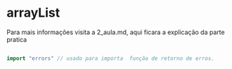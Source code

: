 # arrayList 
Para mais informações visita a 2_aula.md, aqui ficara a explicação da parte pratica

```go

import "errors" // usado para importa  função de retorno de erros.


```